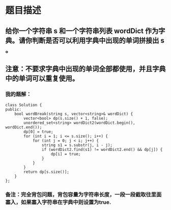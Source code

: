 # 题目描述
## 给你一个字符串 s 和一个字符串列表 wordDict 作为字典。请你判断是否可以利用字典中出现的单词拼接出 s 。
## 注意：不要求字典中出现的单词全部都使用，并且字典中的单词可以重复使用。
### 我的题解：
```
class Solution {
public:
    bool wordBreak(string s, vector<string>& wordDict) {
        vector<bool> dp(s.size() + 1, false);
        unordered_set<string> wordDict2(wordDict.begin(), wordDict.end());
        dp[0] = true;
        for (int i = 1; i <= s.size(); i++) {
            for (int j = 0; j < i; j++) {
                string s1 = s.substr(j, i - j);
                if (wordDict2.find(s1) != wordDict2.end() && dp[j]) {
                    dp[i] = true;
                }
            }
        }
        return dp[s.size()];
    }
};
```
### **备注**：完全背包问题，背包容量为字符串长度，一段一段截取往里面塞入，如果塞入字符串在字典中则设置为true.